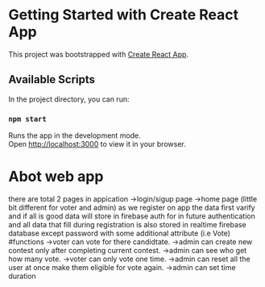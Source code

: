 # Getting Started with Create React App

This project was bootstrapped with [Create React App](https://github.com/facebook/create-react-app).

## Available Scripts

In the project directory, you can run:

### `npm start`

Runs the app in the development mode.\
Open [http://localhost:3000](http://localhost:3000) to view it in your browser.

# Abot web app
there are total 2 pages in appication
->login/sigup page
->home page (little bit different for voter and admin)
as we register on app the data first varify and if all is good data will store in firebase auth for in future authentication and
all data that fill during registration is also stored in realtime firebase database except password with some additional 
attribute (i.e Vote)
#functions
->voter can vote for there candidtate.
->admin can create new contest only after completing current contest.
->admin can see who get how many vote.
->voter can only vote one time.
->admin can reset all the user at once make them eligible for vote again. 
->admin can set time duration

